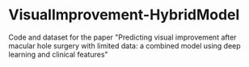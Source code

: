 # VisualImprovement-HybridModel
Code and dataset for the paper "Predicting visual improvement after macular hole surgery with limited data: a combined model using deep learning and clinical features"
